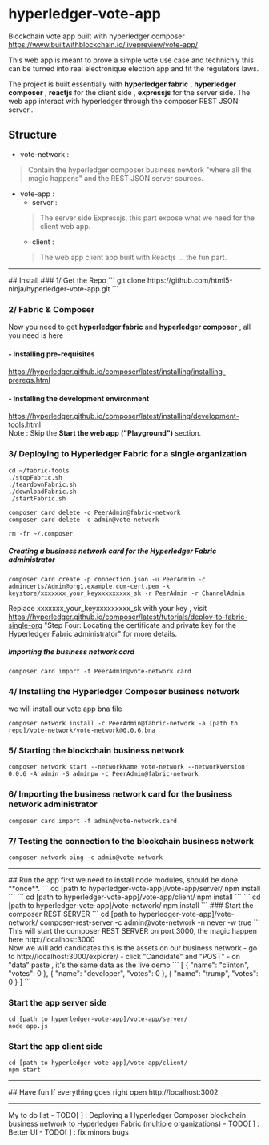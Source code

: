 # hyperledger-vote-app
Blockchain vote app built with hyperledger composer  https://www.builtwithblockchain.io/livepreview/vote-app/

This web app is meant to prove a simple vote use case and technichly this can be turned into real electronique election app and fit the regulators laws.

The project is built essentially with **hyperledger fabric** , **hyperledger composer** , **reactjs** for the client side , **expressjs** for the server side.
The web app interact with hyperledger through the composer REST JSON server..

## Structure

- vote-network :
> Contain  the hyperledger composer business newtork "where all the magic happens" and the REST JSON server sources.

- vote-app :
  - server :
  > The server side Expressjs, this part expose what we need for the client web app.
  - client :
  > The web app client app built with Reactjs ... the fun part.

<hr>
## Install
### 1/ Get the Repo
```
git clone https://github.com/html5-ninja/hyperledger-vote-app.git
```

### 2/ Fabric & Composer
Now you need to get **hyperledger fabric** and   **hyperledger composer** , all you need is here
#### - Installing pre-requisites
https://hyperledger.github.io/composer/latest/installing/installing-prereqs.html
#### - Installing the development environment
https://hyperledger.github.io/composer/latest/installing/development-tools.html
<br>Note : Skip the **Start the web app ("Playground")** section.
### 3/ Deploying to Hyperledger Fabric for a single organization
```
cd ~/fabric-tools
./stopFabric.sh
./teardownFabric.sh
./downloadFabric.sh
./startFabric.sh
```
```
composer card delete -c PeerAdmin@fabric-network
composer card delete -c admin@vote-network
```
```
rm -fr ~/.composer
```
##### Creating a business network card for the Hyperledger Fabric administrator
```
composer card create -p connection.json -u PeerAdmin -c admincerts/Admin@org1.example.com-cert.pem -k keystore/xxxxxxx_your_keyxxxxxxxxx_sk -r PeerAdmin -r ChannelAdmin
```
Replace xxxxxxx_your_keyxxxxxxxxx_sk with your key , visit https://hyperledger.github.io/composer/latest/tutorials/deploy-to-fabric-single-org "Step Four: Locating the certificate and private key for the Hyperledger Fabric administrator" for more details.

##### Importing the business network card
```
composer card import -f PeerAdmin@vote-network.card
```

### 4/ Installing the Hyperledger Composer business network
we will install our vote app bna file
```
composer network install -c PeerAdmin@fabric-network -a [path to repo]/vote-network/vote-network@0.0.6.bna
```
### 5/  Starting the blockchain business network
```
composer network start --networkName vote-network --networkVersion 0.0.6 -A admin -S adminpw -c PeerAdmin@fabric-network
```

### 6/ Importing the business network card for the business network administrator
```
composer card import -f admin@vote-network.card
```
### 7/ Testing the connection to the blockchain business network
```
composer network ping -c admin@vote-network
```
<hr>
## Run the app
first we need to install node modules, should be done **once**.
```
cd [path to hyperledger-vote-app]/vote-app/server/
npm install
```
```
cd [path to hyperledger-vote-app]/vote-app/client/
npm install
```
```
cd [path to hyperledger-vote-app]/vote-network/
npm install
```
### Start the composer REST SERVER
```
cd [path to hyperledger-vote-app]/vote-network/
composer-rest-server -c admin@vote-network -n never -w true
```
This will start the composer REST SERVER on port 3000, the magic happen here http://localhost:3000 <br>
Now we will add candidates this is the assets on our business network
- go to http://localhost:3000/explorer/
- click "Candidate" and "POST"
- on "data" paste , it's the same data as the live demo
```
[
  {
    "name": "clinton",
    "votes": 0
  },
  {
    "name": "developer",
    "votes": 0
  },
  {
    "name": "trump",
    "votes": 0
  }
]
```





### Start the app server side
```
cd [path to hyperledger-vote-app]/vote-app/server/
node app.js
```

### Start the app client side
```
cd [path to hyperledger-vote-app]/vote-app/client/
npm start
```
<hr>
## Have fun
If everything goes right open http://localhost:3002

<hr>
My to do list
- TODO[ ] : Deploying a Hyperledger Composer blockchain business network to Hyperledger Fabric (multiple organizations)
- TODO[ ] : Better UI
- TODO[ ] : fix minors bugs
